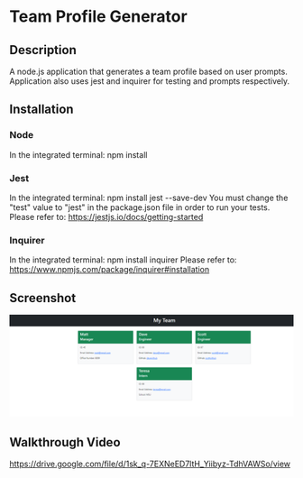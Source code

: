 # Team Profile Generator

## Description

A node.js application that generates a team profile based on user prompts.  Application also uses jest and inquirer for testing and prompts respectively.

## Installation

### Node
In the integrated terminal: npm install

### Jest
In the integrated terminal: npm install jest --save-dev
You must change the "test" value to "jest" in the package.json file in order to run your tests.
Please refer to: https://jestjs.io/docs/getting-started 

### Inquirer
In the integrated terminal: npm install inquirer
Please refer to: https://www.npmjs.com/package/inquirer#installation

## Screenshot
![Screenshot](./imgs/Screenshot.png)


## Walkthrough Video
https://drive.google.com/file/d/1sk_q-7EXNeED7ltH_Yiibyz-TdhVAWSo/view 